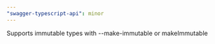 ```yaml
---
"swagger-typescript-api": minor
---
```


Supports immutable types with --make-immutable or makeImmutable
